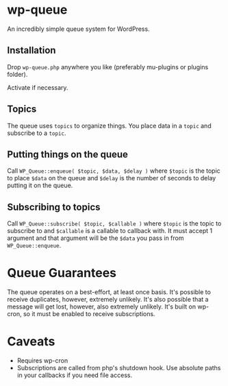 # wp-queue

An incredibly simple queue system for WordPress.

## Installation

Drop `wp-queue.php` anywhere you like (preferably mu-plugins or plugins folder).

Activate if necessary.

## Topics

The queue uses `topics` to organize things. You place data in a `topic` and subscribe to a `topic`.

## Putting things on the queue

Call `WP_Queue::enqueue( $topic, $data, $delay )` where `$topic` is the topic to place `$data` on the queue and `$delay`
is the number of seconds to delay putting it on the queue.

## Subscribing to topics

Call `WP_Queue::subscribe( $topic, $callable )` where `$topic` is the topic to subscribe to and `$callable` is a callable
to callback with. It must accept 1 argument and that argument will be the `$data` you pass in from `WP_Queue::enqueue`.

# Queue Guarantees

The queue operates on a best-effort, at least once basis. It's possible to receive duplicates, however, extremely unlikely.
It's also possible that a message will get lost, however, also extremely unlikely. It's built on wp-cron, so it must be
enabled to receive subscriptions.

# Caveats

- Requires wp-cron
- Subscriptions are called from php's shutdown hook. Use absolute paths in your callbacks if you need file access.
